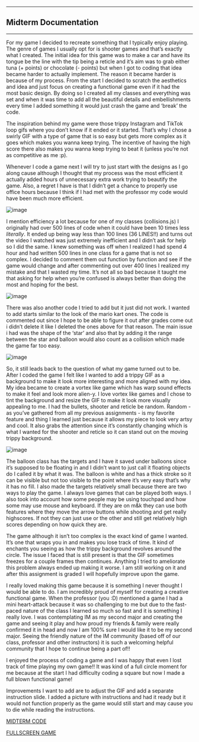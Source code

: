 ___
## Midterm Documentation
___

For my game I decided to recreate something that I typically enjoy playing. The genre of games I usually opt for is shooter games and that’s exactly what I created. The initial idea for this game was to make a car and have its tongue be the line with the tip being a reticle and it’s aim was to grab either tuna (+ points) or chocolate (- points) but when I got to coding that idea became harder to actually implement. The reason it became harder is because of my process. From the start I decided to scratch the aesthetics and idea and just focus on creating a functional game even if it had the most basic design. By doing so I created all my classes and everything was set and when it was time to add all the beautiful details and embellishments every time I added something it would just crash the game and ‘break’ the code. 

The inspiration behind my game were those trippy Instagram and TikTok loop gifs where you don’t know if it ended or it started. That’s why I chose a swirly GIF with a type of game that is so easy but gets more complex as it goes which makes you wanna keep trying. The incentive of having the high score there also makes you wanna keep trying to beat it (unless you’re not as competitive as me :p). 

Whenever I code a game next I will try to just start with the designs as I go along cause although I thought that my process was the most efficient it actually added hours of unnecessary extra work trying to beautify the game. Also, a regret I have is that I didn’t get a chance to properly use office hours because I think if I had met with the professor my code would have been much more efficient.

![image](https://user-images.githubusercontent.com/98391104/157739964-afebd64d-723a-476e-937b-bf8cf0e1f9c5.png)


I mention efficiency a lot because for one of my classes (collisions.js) I originally had over 500 lines of code when it could have been 10 times less *literally*. It ended up being way less than 100 lines (36 LINES!!) and turns out the video I watched was just extremely inefficient and I didn’t ask for help so I did the same. I knew something was off when I realized I had spend 4 hour and had written 500 lines in one class for a game that is not so complex. I decided to comment them out function by function and see if the game would change and after commenting out over 400 lines I realized my mistake and that I wasted my time. It’s not all so bad because it taught me that asking for help when you’re confused is always better than doing the most and hoping for the best.

![image](https://user-images.githubusercontent.com/98391104/157739757-33296969-5109-400f-9a0c-9dd34d936390.png)


There was also another code I tried to add but it just did not work. I wanted to add starts similar to the look of the mario kart ones. The code is commented out since I hope to be able to figure it out after grades come out i didn’t delete it like I deleted the ones above for that reason. The main issue i had was the shape of the ‘star’ and also that by adding it the range between the star and balloon would also count as a collision which made the game far too easy.

![image](https://user-images.githubusercontent.com/98391104/157741466-5c08ea16-bb7a-4abb-9cc6-7d585527d540.png)

So, it still leads back to the question of what my game turned out to be. After I coded the game I felt like I wanted to add a trippy GIF as a background to make it look more interesting and more aligned with my idea. My idea became to create a vortex like game which has warp sound effects to make it feel and look more alien-y. I love vortex like games and I chose to tint the background and resize the GIF to make it look more visually appealing to me. I had the bullets, shooter and reticle be random. Random - as you’ve gathered from all my previous assignments - is my favorite feature and thing I learned just because it allows my piece to look very artsy and cool. It also grabs the attention since it’s constantly changing which is what I wanted for the shooter and reticle so it can stand out on the moving trippy background.

![image](https://user-images.githubusercontent.com/98391104/157740160-081244bb-7148-405d-992a-bad3e421f2b0.png)


The balloon class has the targets and I have it saved under balloons since it’s supposed to be floating in and I didn’t want to just call it floating objects do I called it by what it was. The balloon is white and has a thick stroke so it can be visible but not too visible to the point where it’s very easy that’s why it has no fill. I also made the targets relatively small because there are two ways to play the game. I always love games that can be played both ways. I also took into account how some people may be using touchpad and how some may use mouse and keyboard. If they are on m&k they can use both features where they move the arrow buttons while shooting and get really highscores. If not they can just use or the other and still get relatively high scores depending on how quick they are.

The game although it isn’t too complex is the exact kind of game I wanted. It’s one that wraps you in and makes you lose track of time. It kind of enchants you seeing as how the trippy background revolves around the circle. The issue I faced that is still present is that the GIF sometimes freezes for a couple frames then continues. Anything I tried to ameliorate this problem always ended up making it worse. I am still working on it and after this assignment is graded I will hopefully improve upon the game. 

I really loved making this game because it is something I never thought I would be able to do. I am incredibly proud of myself for creating a creative functional game. When the professor (you :D) mentioned a game I had a mini heart-attack because it was so challenging to me but due to the fast-paced nature of the class I learned so much so fast and it is something I really love. I was contemplating IM as my second major and creating the game and seeing it play and how proud my friends & family were really confirmed it in head and now I am 100% sure I would like it to be my second major. Seeing the friendly nature of the IM community (based off of our class, professor and other instructors) it is such a welcoming helpful community that I hope to continue being a part of!!

I enjoyed the process of coding a game and I was happy that even I lost track of time playing my own game!! It was kind of a full circle moment for me because at the start I had difficulty coding a square but now I made a full blown functional game! 

Improvements I want to add are to adjust the GIF and add a separate instruction slide. I added a picture with instructions and had it ready but it would not function properly as the game would still start and may cause you to die while reading the instructions. 

[MIDTERM CODE](https://editor.p5js.org/meerak27/sketches/-vO6BYuFi)


[FULLSCREEN GAME](https://editor.p5js.org/meerak27/full/-vO6BYuFi)


